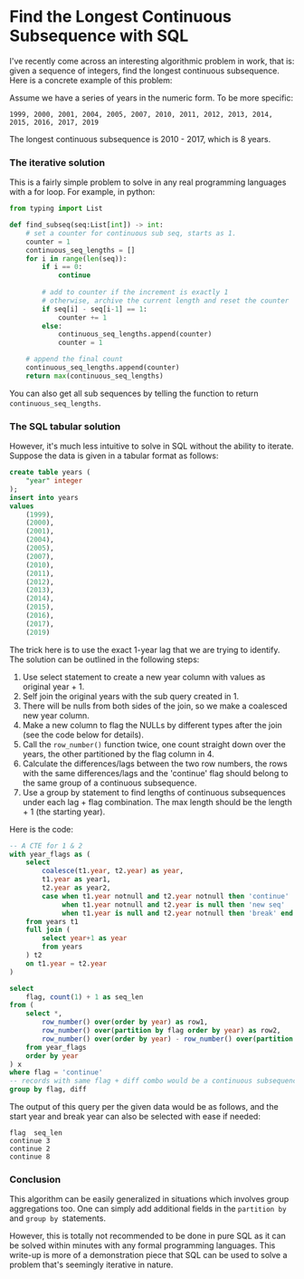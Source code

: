 # Find the Longest Continuous Subsequence with SQL 

I've recently come across an interesting algorithmic problem in work, that is: given a sequence of integers, find the longest continuous subsequence. Here is a concrete example of this problem:

Assume we have a series of years in the numeric form. To be more specific:

`1999, 2000, 2001, 2004, 2005, 2007, 2010, 2011, 2012, 2013, 2014, 2015, 2016, 2017, 2019`

The longest continuous subsequence is 2010 - 2017, which is 8 years. 

### The iterative solution

This is a fairly simple problem to solve in any real programming languages with a for loop. For example, in python:

```python
from typing import List

def find_subseq(seq:List[int]) -> int:
    # set a counter for continuous sub seq, starts as 1.
    counter = 1
    continuous_seq_lengths = []
    for i in range(len(seq)):
        if i == 0:
            continue
            
        # add to counter if the increment is exactly 1
        # otherwise, archive the current length and reset the counter
        if seq[i] - seq[i-1] == 1:
            counter += 1
        else:
            continuous_seq_lengths.append(counter)
            counter = 1

    # append the final count
    continuous_seq_lengths.append(counter)
    return max(continuous_seq_lengths)
```

You can also get all sub sequences by telling the function to return `continuous_seq_lengths`. 

### The SQL tabular solution

However, it's much less intuitive to solve in SQL without the ability to iterate. Suppose the data is given in a tabular format as follows:

```sql
create table years (
    "year" integer
);
insert into years 
values 
    (1999), 
    (2000),
    (2001),
    (2004),
    (2005),
    (2007),
    (2010),
    (2011),
    (2012),
    (2013),
    (2014),
    (2015),
    (2016),
    (2017),
    (2019)
```

The trick here is to use the exact 1-year lag that we are trying to identify.  The solution can be outlined in the following steps:

1. Use select statement to create a new year column with values as original year + 1.
2. Self join the original years with the sub query created in 1.
3. There will be nulls from both sides of the join, so we make a coalesced new year column.
4. Make a new column to flag the NULLs by different types after the join (see the code below for details).
5. Call the `row_number()` function twice, one count straight down over the years, the other partitioned by the flag column in 4.
6. Calculate the differences/lags between the two row numbers, the rows with the same differences/lags and the 'continue' flag should belong to the same group of a continuous subsequence.
7. Use a group by statement to find lengths of continuous subsequences under each lag + flag combination. The max length should be the length + 1 (the starting year).

Here is the code:

```sql
-- A CTE for 1 & 2
with year_flags as (
	select 
        coalesce(t1.year, t2.year) as year,
        t1.year as year1,
        t2.year as year2,
        case when t1.year notnull and t2.year notnull then 'continue'
             when t1.year notnull and t2.year is null then 'new seq'
             when t1.year is null and t2.year notnull then 'break' end as "flag"
    from years t1
    full join (
        select year+1 as year
        from years
	) t2
    on t1.year = t2.year
)

select 
    flag, count(1) + 1 as seq_len
from (
    select *, 
        row_number() over(order by year) as row1,
        row_number() over(partition by flag order by year) as row2,
        row_number() over(order by year) - row_number() over(partition by flag order by year) as diff
    from year_flags
    order by year
) x
where flag = 'continue'
-- records with same flag + diff combo would be a continuous subsequence
group by flag, diff

```

The output of this query per the given data would be as follows, and the start year and break year can also be selected with ease if needed:

```
flag  seq_len
continue 3
continue 2
continue 8
```

### Conclusion

This algorithm can be easily generalized in situations which involves group aggregations too. One can simply add additional fields in the `partition by` and `group by `statements. 

However, this is totally not recommended to be done in pure SQL as it can be solved within minutes with any formal programming languages. This write-up is more of a demonstration piece that SQL can be used to solve a problem that's seemingly iterative in nature.



